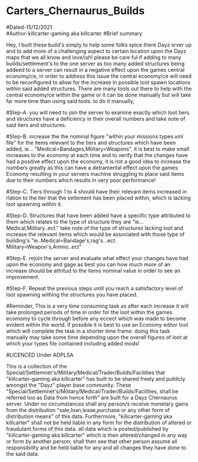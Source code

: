 # Carters_Chernaurus_Builds
#Dated-15/12/2021    
#Author-killcarter-gaming aka killcarter
#Brief summary

Hey,
I built these build's simply to help some folks spice there Dayz srver up and to add more of a challenging aspect to certain location upon the Dayz maps that we all know and love/ish!
please be care ful if adding to many builds/settlement's to the one server as too many added structures being addeed to a server can result in a negative effect upon the games central economy/ce, in order to address this issue the central economy/ce will need to be reconfigured to allow for the increase in possible loot spawn locations within said added structures.
There are many tools out there to help with the central economy/ce within the game or it can be done manually but will take far more time than using said tools. 
to do it manually, 

#Step-A. you will need to join the server to examine exactly which loot tiers and structures have a deficiency in their overall numbers and take note of said tiers and structures.

#Step-B. increase the the nominal figure "within your missions types.xml file" for the items relevant to the tiers and structures which have been added, ie... "Medical=Bandages,Military=Weapons". it is best to make small increases to the economy at each time and to verify that the changes have had a positive effect upon the economy, it is not a good idea to increase the numbers greatly as this can have a detramental effect upon the games Economy resulting in your servers machine struggling to place said items due to their numbers which results in very poor performance!

#Step-C. Tiers through 1 to 4 should have their relevant items increased in rlation to the tier that the setlement has been placed within, which is lacking loot spawning within it.

#Step-D. Structures that have been added have a specific type attributed to them which relates to the type of structure they are "ie... Medical,Military..ect." take note of the type of structures lacking loot and increase the relevant items which would be associated with those type of building's "ie..Medical=Bandage's,rag's...ect. Military=Weapon's,Ammo..ect"

#Step-E. rejoin the server and evaluate what effect your changes have had upon the economy and gage as best you can how much more of an increase should be attritud to the items nominal value in order to see an improvement.

#Step-F. Repeat the previous steps until you reach a satisfactory level of loot spawning withing the structures you have placed.

#Reminder,
This is a very time consuming task as after each increase it will take prolonged periods of time in order for the loot within the games ecomomy to cycle through before any eccect which was made to become evident within the world. if possible it is best to use an Economy editor tool which will complete the task in a shorter time frame. doing this task manually may take some time depending upon the overall figures of loot at which your types file contained including added mods! 


#LICENCED Under ADPLSA

 This is a collection of the Special/Settlemnet's/Military/Medical/Trader/Builds/Facilities that "killcarter-gaming aka killcarter" has built to be shared freely and publicly amongst the "Dayz" player base community.
 These "Special/Settlemnet's/Military/Medical/Trader/Builds/Facilities, shall be referred too as Data from hence forth" are built for a Dayz Chernaurus server.
 Under no circumstances shall any person/s receive monetary gains from the distribution "sale,loan,lease,purchase or any other form of distribution means" of this data.
 Furthermore, "killcarter-gaming aka killcarter" shall not be held liable in any form for the distribution of altered or fraudulant forms of this data.
 all data which is posted/published by "killcarter-gaming aka killcarter" which is then altered/changed in any way or form by another person,
 shall then see that other person assume all responsibility and be held liable for any and all changes they have done to the said data.
 

